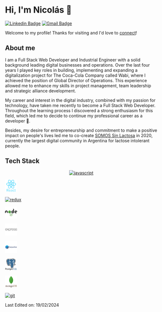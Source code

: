 # Hi, I'm Nicolás 👋
[![Linkedin Badge](https://img.shields.io/badge/-LinkedIn-blue?style=flat&logo=Linkedin&logoColor=white&link=https://www.linkedin.com/in/nicolaskw/)](https://www.linkedin.com/in/nicolaskw/)
[![Gmail Badge](https://img.shields.io/badge/-Mail-c14438?style=flat&logo=Gmail&logoColor=white&link=mailto:nicolasm.kw@gmail.com)](mailto:nicolasm.kw@gmail.com)

Welcome to my profile! Thanks for visiting and I'd love to [connect](https://www.linkedin.com/in/nicolaskw/)!

## About me
I am a Full Stack Web Developer and Industrial Engineer with a solid background leading digital businesses and operations. Over the last four years I played key roles in building, implementing and expanding a digitalization project for The Coca-Cola Company called Wabi, where I achieved the position of Global Director of Operations. This experience allowed me to enhance my skills in project management, team leadership and strategic alliance development.

My career and interest in the digital industry, combined with my passion for technology, have taken me recently to become a Full Stack Web Developer. Throughout the learning process I discovered a strong enthusiasm for this field, which led me to decide to continue my professional career as a developer 🚀.

Besides, my desire for entrepreneurship and commitment to make a positive impact on people's lives led me to co-create [SOMOS Sin Lactosa](https://instagram.com/somossinlactosa.ar) in 2020, currently the largest digital community in Argentina for lactose intolerant people.


## Tech Stack
<p align="center"> 
  <a href="https://developer.mozilla.org/es/docs/Web/JavaScript" target="_blank"> <img src="https://github.com/vorillaz/devicons/blob/master/!SVG/javascript_1.svg" alt="javascript" width="40" height="40"/></a><p> </p>
  <a href="https://reactjs.org/" target="_blank"> <img src="https://raw.githubusercontent.com/devicons/devicon/master/icons/react/react-original-wordmark.svg" alt="react" width="40" height="40"/></a><p> </p> 
  <a href="https://redux.js.org/" target="_blank"> <img src="https://miro.medium.com/v2/resize:fit:500/1*tOI6UC5EaS2fPItCesI-AQ.png" alt="redux" width="40" height="40"/></a><p> </p> 
  <a href="https://nodejs.org" target="_blank"> <img src="https://raw.githubusercontent.com/devicons/devicon/master/icons/nodejs/nodejs-original-wordmark.svg" alt="nodejs" width="40" height="40"/></a><p> </p> 
  <a href="https://expressjs.com" target="_blank"> <img src="https://raw.githubusercontent.com/devicons/devicon/master/icons/express/express-original-wordmark.svg" alt="express" width="40" height="40"/></a><p> </p> 
  <a href="https://sequelize.org/" target="_blank"> <img src="https://raw.githubusercontent.com/devicons/devicon/master/icons/sequelize/sequelize-original-wordmark.svg" alt="sequelize" width="40" height="40"/></a><p> </p> 
  <a href="https://www.postgresql.org" target="_blank"> <img src="https://raw.githubusercontent.com/devicons/devicon/master/icons/postgresql/postgresql-original-wordmark.svg" alt="postgresql" width="40" height="40"/></a><p> </p>  
  <a href="https://www.mongodb.com/" target="_blank"> <img src="https://raw.githubusercontent.com/devicons/devicon/master/icons/mongodb/mongodb-original-wordmark.svg" alt="mongodb" width="40" height="40"/></a><p> </p> 
  <a href="https://git-scm.com/" target="_blank"> <img src="https://www.vectorlogo.zone/logos/git-scm/git-scm-icon.svg" alt="git" width="40" height="40"/></a> 
</p>

Last Edited on: 19/02/2024
